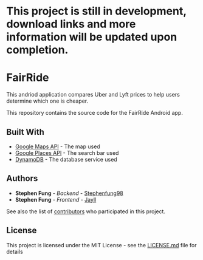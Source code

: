 # This project is still in development, download links and more information will be updated upon completion. 

# FairRide

This andriod application compares Uber and Lyft prices to help users determine which one is cheaper. 

This repository contains the source code for the FairRide Android app.

## Built With

* [Google Maps API](https://developers.google.com/maps/) - The map used
* [Google Places API](https://developers.google.com/places/) - The search bar used
* [DynamoDB](https://console.aws.amazon.com/dynamodb) - The database service used

## Authors

* **Stephen Fung** - *Backend* - [Stephenfung98](https://github.com/stephenfung98)
* **Stephen Fung** - *Frontend* - [Jayll](https://github.com/jayll)

See also the list of [contributors](https://github.com/stephenfung98/PennApps18/graphs/contributors) who participated in this project.

## License

This project is licensed under the MIT License - see the [LICENSE.md](LICENSE.md) file for details

